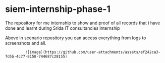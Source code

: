 # siem-internship-phase-1
The repository for me internship to show and proof of all records that i have done and learnt during Srida IT consultancies internship

Above in scenario repository you can access everything from logs to screenshots and all.

             ![image](https://github.com/user-attachments/assets/ef242ca3-7d5b-4c77-8158-744687c28155)
